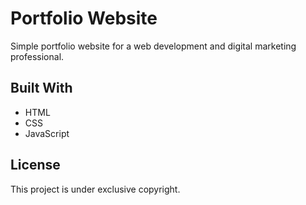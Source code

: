 # Portfolio Website

Simple portfolio website for a web development and digital marketing professional.

## Built With

* HTML
* CSS
* JavaScript

## License

This project is under exclusive copyright.